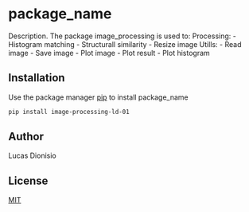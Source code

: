# package_name

Description. 
The package image_processing is used to:
	Processing:
		- Histogram matching
		- Structurall similarity
		- Resize image
	Utills:
		- Read image
		- Save image
		- Plot image
		- Plot result
		- Plot histogram	

## Installation

Use the package manager [pip](https://pip.pypa.io/en/stable/) to install package_name

```bash
pip install image-processing-ld-01
```


## Author
Lucas Dionisio

## License
[MIT](https://choosealicense.com/licenses/mit/)